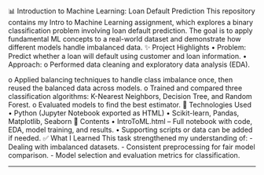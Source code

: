 📊 Introduction to Machine Learning: Loan Default Prediction
This repository contains my Intro to Machine Learning assignment, which explores a binary classification problem involving loan default prediction. The goal is to apply fundamental ML concepts to a real-world dataset and demonstrate how different models handle imbalanced data.
✨ Project Highlights
•	Problem: Predict whether a loan will default using customer and loan information.
•	Approach:
o	Performed data cleaning and exploratory data analysis (EDA).

o	Applied balancing techniques to handle class imbalance once, then reused the balanced data across models.
o	Trained and compared three classification algorithms: K-Nearest Neighbors, Decision Tree, and Random Forest.
o	Evaluated models to find the best estimator.
🔧 Technologies Used
•	Python (Jupyter Notebook exported as HTML)
•	Scikit-learn, Pandas, Matplotlib, Seaborn
📂 Contents
•	IntroToML.html – Full notebook with code, EDA, model training, and results.
•	Supporting scripts or data can be added if needed.
✅ What I Learned
This task strengthened my understanding of: - Dealing with imbalanced datasets. - Consistent preprocessing for fair model comparison. - Model selection and evaluation metrics for classification.
________________________________________
